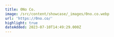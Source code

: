 ```yaml
---
title: 0No Co.
image: /src/content/showcase/_images/0no.co.webp
url: 'https://0no.co/'
highlight: true
dateAdded: 2023-07-10T14:49:29.000Z
---
```


